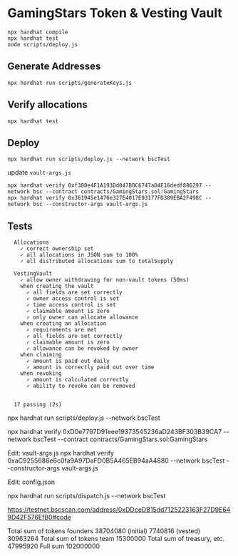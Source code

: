 # GamingStars Token & Vesting Vault

```shell
npx hardhat compile
npx hardhat test
node scripts/deploy.js
```

## Generate Addresses

```shell
npx hardhat run scripts/generateKeys.js
```

## Verify allocations

```shell
npx hardhat test
```

## Deploy

```shell
npx hardhat run scripts/deploy.js --network bscTest
```

update `vault-args.js`

```shell
npx hardhat verify 0xf300e4F1A193Dd047B0C6747aD4E16dedf886297 --network bsc --contract contracts/GamingStars.sol:GamingStars
npx hardhat verify 0x361945e1476e327E4017E03177FD389EBA2F498C --network bsc --constructor-args vault-args.js
```

## Tests

```
  Allocations
    ✓ correct ownership set
    ✓ all allocations in JSON sum to 100%
    ✓ all distributed allocations sum to totalSupply

  VestingVault
    ✓ allow owner withdrawing for non-vault tokens (50ms)
    when creating the vault
      ✓ all fields are set correctly
      ✓ owner access control is set
      ✓ time access control is set
      ✓ claimable amount is zero
      ✓ only owner can allocate allowance
    when creating an allocation
      ✓ requirements are met
      ✓ all fields are set correctly
      ✓ claimable amount is zero
      ✓ allowance can be revoked by owner
    when claiming
      ✓ amount is paid out daily
      ✓ amount is correctly paid out over time
    when revoking
      ✓ amount is calculated correctly
      ✓ ability to revoke can be removed


  17 passing (2s)
```

npx hardhat run scripts/deploy.js --network bscTest

npx hardhat verify 0xD0e7797D91eee19373545236aD243BF303B39CA7 --network bscTest --contract contracts/GamingStars.sol:GamingStars

Edit: vault-args.js
npx hardhat verify 0xaC9255686e6c0fa9A97DaFD0B5A465EB94aA4880 --network bscTest --constructor-args vault-args.js

Edit: config.json

npx hardhat run scripts/dispatch.js --network bscTest

https://testnet.bscscan.com/address/0xDDceDB15dd7125223163F27D9E649D42F576EfB0#code

Total sum of tokens founders 38704080 (initial) 7740816 (vested) 30963264
Total sum of tokens team 15300000
Total sum of treasury, etc. 47995920
Full sum 102000000

